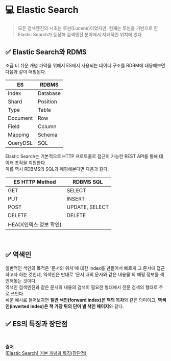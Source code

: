# 💻 Elastic Search
> 모든 검색엔진의 시초는 루씬(Lucene)이었지만, 현재는 루씬을 기반으로 한 Elastic Search가 등장해 검색엔진 분야에서 지배적인 위치에 있다.

## ✅ Elastic Search와 RDMS
조금 더 쉬운 개념 파악을 위해서 ES에서 사용되는 데이터 구조를 RDBM에 대응해보면 다음과 같이 매핑된다.

|ES| RDBMS  |
|---|--------|
|Index|Database|
|Shard|Position|
|Type|Table|
|Document|Row|
|Field|Column|
|Mapping|Schema|
|QueryDSL|SQL|

Elastic Search는 기본적으로 HTTP 프로토콜로 접근이 가능한 REST API를 통해 데이터 조작을 지원한다.  
이를 역시 RDBMS의 SQL과 매핑해본다면 다음과 같다.

|ES HTTP Method|RDBMS SQL|
|---|---|
|GET|SELECT|
|PUT|INSERT|
|POST|UPDATE, SELECT|
|DELETE|DELETE|
|HEAD(인덱스 정보 확인)|

<br>

## ✅ 역색인
일반적인 색인의 목적은 '문서의 위치'에 대한 index를 만들어서 빠르게 그 문서에 접근하고자 하는 것인데, 역색인은 반대로 '문서 내의 문자와 같은 내용물'의 매핑 정보를 색인해놓는 것이다.  
역색인 검색엔진과 같은 문서의 내용의 검색이 필요한 형태에서 전문 검색의 형태로 주로 쓰인다.  
쉬운 예시로 들어보자면 **일반 색인(forward index)은 책의 목차**와 같은 의미이고, **역색인(inverted index)은 책 가장 뒤의 단어 별 색인 페이지**와 같다.  

## ✅ ES의 특징과 장단점


<br>

**출처**  
[[Elastic Search] 기본 개념과 특징(장단점)](https://jaemunbro.medium.com/elastic-search-%EA%B8%B0%EC%B4%88-%EC%8A%A4%ED%84%B0%EB%94%94-ff01870094f0)